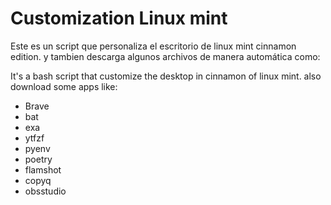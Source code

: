 # Customization Linux mint

Este es un script que personaliza el escritorio de linux mint cinnamon edition.
y tambien descarga algunos archivos de manera automática como:

It's a bash script that customize the desktop in cinnamon of linux mint.
also download some apps like:

* Brave
* bat
* exa
* ytfzf
* pyenv
* poetry
* flamshot
* copyq
* obsstudio

